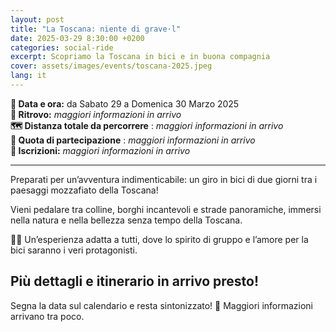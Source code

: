 ```yaml
---
layout: post
title: "La Toscana: niente di grave·l"
date: 2025-03-29 8:30:00 +0200
categories: social-ride
excerpt: Scopriamo la Toscana in bici e in buona compagnia
cover: assets/images/events/toscana-2025.jpeg
lang: it
---
```

**📅 Data e ora:** da Sabato 29 a Domenica 30 Marzo 2025\
**📍 Ritrovo:** _maggiori informazioni in arrivo_\
**🗺️ Distanza totale da percorrere** : _maggiori informazioni in arrivo_\
**💸 Quota di partecipazione** : _maggiori informazioni in arrivo_\
**📝 Iscrizioni:** _maggiori informazioni in arrivo_

---

Preparati per un’avventura indimenticabile: un giro in bici di due giorni tra i paesaggi mozzafiato della Toscana!

Vieni pedalare tra colline, borghi incantevoli e strade panoramiche, immersi nella natura e nella bellezza senza tempo della Toscana.

🚵‍♀️ Un’esperienza adatta a tutti, dove lo spirito di gruppo e l’amore per la bici saranno i veri protagonisti.

## Più dettagli e itinerario in arrivo presto!

Segna la data sul calendario e resta sintonizzato! 🚴 Maggiori informazioni arrivano tra poco.
